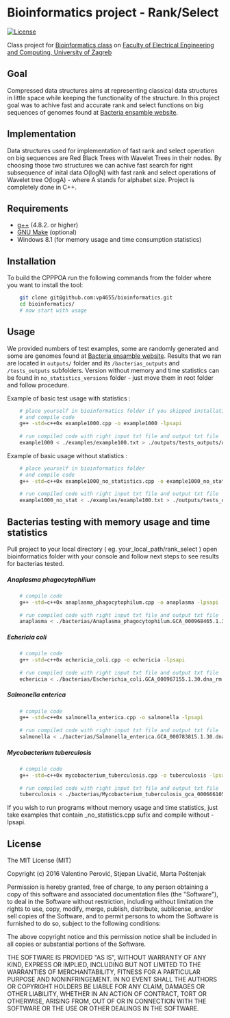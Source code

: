 # Bioinformatics project - Rank/Select


[![License](https://img.shields.io/packagist/l/doctrine/orm.svg)](https://img.shields.io/packagist/l/doctrine/orm.svg)

Class project for [Bioinformatics class](http://www.fer.unizg.hr/en/course/bio) on [Faculty of Electrical Engineering and Computing, University of Zagreb](http://www.fer.unizg.hr/en)


## Goal

Compressed data structures aims at representing classical data structures  in little space while keeping the functionality of the structure. In this project goal was to achive fast and accurate rank and select functions on big sequences of genomes found at [Bacteria ensamble website](http://bacteria.ensembl.org/index.html).

## Implementation

Data structures used for implementation of fast rank and select operation on big sequences are Red Black Trees with Wavelet Trees in their nodes. By choosing those two structures we can achive fast search for right subsequence of inital data O(logN) with fast rank and select operations of Wavelet tree O(logA) - where A stands for alphabet size. Project is completely done in C++.

## Requirements
- [g++](http://www.cprogramming.com/g++.html) (4.8.2. or higher)
- [GNU Make](https://www.gnu.org/software/make/) (optional)
- Windows 8.1 (for memory usage and time consumption statistics)

## Installation

To build the CPPPOA run the following commands from the folder where you want to install the tool:

````bash
	git clone git@github.com:vp4655/bioinformatics.git
	cd bioinformatics/
	# now start with usage
````

## Usage

We provided numbers of test examples, some are randomly generated and some are genomes found at [Bacteria ensamble website](http://bacteria.ensembl.org/index.html). Results that we ran are located in `outputs/` folder and its `/bacterias_outputs` and `/tests_outputs` subfolders. Version without memory and time statistics can be found in `no_statistics_versions` folder - just move them in root folder and follow procedure.

Example of basic test usage with statistics :
````bash
    # place yourself in bioinformatics folder if you skipped installation step
    # and compile code
    g++ -std=c++0x example1000.cpp -o example1000 -lpsapi
    
    # run compiled code with right input txt file and output txt file
    example1000 < ./examples/example100.txt > ./outputs/tests_outputs/output_example1000.txt
`````

Example of basic usage without statistics :
````bash
    # place yourself in bioinformatics folder
    # and compile code
    g++ -std=c++0x example1000_no_statistics.cpp -o example1000_no_stat
    
    # run compiled code with right input txt file and output txt file
    example1000_no_stat < ./examples/example100.txt > ./outputs/tests_outputs/output_example1000_no_stat.txt
`````

## Bacterias testing with memory usage and time statistics

Pull project to your local directory ( eg. your_local_path/rank_select ) open bioinformatics folder with your console and follow next steps to see results for bacterias tested.

##### Anaplasma phagocytophilium

````bash
    # compile code
    g++ -std=c++0x anaplasma_phagocytophilum.cpp -o anaplasma -lpsapi
    
    # run compiled code with right input txt file and output txt file
    anaplasma < ./bacterias/Anaplasma_phagocytophilum.GCA_000968465.1.30.dna.toplevel.fa > ./outputs/bacterias_outputs/output_anaplasma.txt
`````

##### Echericia coli

````bash
    # compile code
    g++ -std=c++0x echericia_coli.cpp -o echericia -lpsapi
    
    # run compiled code with right input txt file and output txt file
    echericia < ./bacterias/Escherichia_coli.GCA_000967155.1.30.dna_rm.toplevel.fa > ./outputs/bacterias_outputs/output_escherichia.txt
`````

##### Salmonella enterica

````bash
    # compile code
    g++ -std=c++0x salmonella_enterica.cpp -o salmonella -lpsapi
    
    # run compiled code with right input txt file and output txt file
    salmonella < ./bacterias/Salmonella_enterica.GCA_000783815.1.30.dna.toplevel.fa > ./outputs/bacterias_outputs/output_salmonela.txt
`````

##### Mycobacterium tuberculosis

````bash
    # compile code
    g++ -std=c++0x mycobacterium_tuberculosis.cpp -o tuberculosis -lpsapi
    
    # run compiled code with right input txt file and output txt file
    tuberculosis < ./bacterias/Mycobacterium_tuberculosis_gca_000666105.GCA_000666105.1.30.dna.toplevel.fa > ./outputs/bacterias_outputs/output_tuberculosis.txt
`````

If you wish to run programs without memory usage and time statistics, just take examples that contain _no_statistics.cpp sufix and compile without -lpsapi.

License
---------
The MIT License (MIT)

Copyright (c) 2016 Valentino Perović, Stjepan Livačić, Marta Poštenjak

Permission is hereby granted, free of charge, to any person obtaining a copy
of this software and associated documentation files (the "Software"), to deal
in the Software without restriction, including without limitation the rights
to use, copy, modify, merge, publish, distribute, sublicense, and/or sell
copies of the Software, and to permit persons to whom the Software is
furnished to do so, subject to the following conditions:

The above copyright notice and this permission notice shall be included in all
copies or substantial portions of the Software.


THE SOFTWARE IS PROVIDED "AS IS", WITHOUT WARRANTY OF ANY KIND, EXPRESS OR
IMPLIED, INCLUDING BUT NOT LIMITED TO THE WARRANTIES OF MERCHANTABILITY,
FITNESS FOR A PARTICULAR PURPOSE AND NONINFRINGEMENT. IN NO EVENT SHALL THE
AUTHORS OR COPYRIGHT HOLDERS BE LIABLE FOR ANY CLAIM, DAMAGES OR OTHER
LIABILITY, WHETHER IN AN ACTION OF CONTRACT, TORT OR OTHERWISE, ARISING FROM,
OUT OF OR IN CONNECTION WITH THE SOFTWARE OR THE USE OR OTHER DEALINGS IN
THE SOFTWARE.


